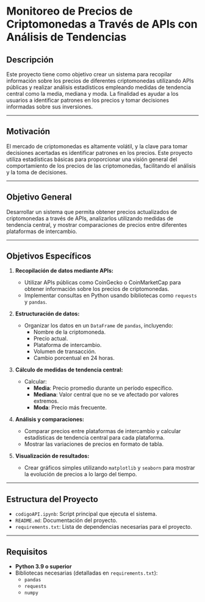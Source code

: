 # Monitoreo de Precios de Criptomonedas a Través de APIs con Análisis de Tendencias

## Descripción
Este proyecto tiene como objetivo crear un sistema para recopilar información sobre los precios de diferentes criptomonedas utilizando APIs públicas y realizar análisis estadísticos empleando medidas de tendencia central como la media, mediana y moda. La finalidad es ayudar a los usuarios a identificar patrones en los precios y tomar decisiones informadas sobre sus inversiones.

---

## Motivación
El mercado de criptomonedas es altamente volátil, y la clave para tomar decisiones acertadas es identificar patrones en los precios. Este proyecto utiliza estadísticas básicas para proporcionar una visión general del comportamiento de los precios de las criptomonedas, facilitando el análisis y la toma de decisiones.

---

## Objetivo General
Desarrollar un sistema que permita obtener precios actualizados de criptomonedas a través de APIs, analizarlos utilizando medidas de tendencia central, y mostrar comparaciones de precios entre diferentes plataformas de intercambio.

---

## Objetivos Específicos
1. **Recopilación de datos mediante APIs:**
   - Utilizar APIs públicas como CoinGecko o CoinMarketCap para obtener información sobre los precios de criptomonedas.
   - Implementar consultas en Python usando bibliotecas como `requests` y `pandas`.

2. **Estructuración de datos:**
   - Organizar los datos en un `DataFrame` de `pandas`, incluyendo:
     - Nombre de la criptomoneda.
     - Precio actual.
     - Plataforma de intercambio.
     - Volumen de transacción.
     - Cambio porcentual en 24 horas.

3. **Cálculo de medidas de tendencia central:**
   - Calcular:
     - **Media**: Precio promedio durante un período específico.
     - **Mediana**: Valor central que no se ve afectado por valores extremos.
     - **Moda**: Precio más frecuente.

4. **Análisis y comparaciones:**
   - Comparar precios entre plataformas de intercambio y calcular estadísticas de tendencia central para cada plataforma.
   - Mostrar las variaciones de precios en formato de tabla.

5. **Visualización de resultados:**
   - Crear gráficos simples utilizando `matplotlib` y `seaborn` para mostrar la evolución de precios a lo largo del tiempo.

---

## Estructura del Proyecto
- `codigoAPI.ipynb`: Script principal que ejecuta el sistema.
- `README.md`: Documentación del proyecto.
- `requirements.txt`: Lista de dependencias necesarias para el proyecto.

---

## Requisitos
- **Python 3.9 o superior**
- Bibliotecas necesarias (detalladas en `requirements.txt`):
  - `pandas`
  - `requests`
  - `numpy`